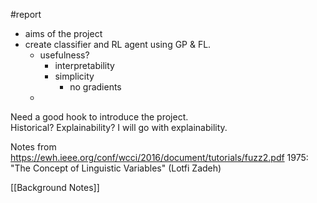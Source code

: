 #report 

- aims of the project
- create classifier and RL agent using GP & FL.
    - usefulness?
        - interpretability
        - simplicity
            - no gradients
    - 
Need a good hook to introduce the project.  
Historical?  Explainability?
I will go with explainability.  

Notes from https://ewh.ieee.org/conf/wcci/2016/document/tutorials/fuzz2.pdf
1975: "The Concept of Linguistic Variables" (Lotfi Zadeh)

[[Background Notes]]